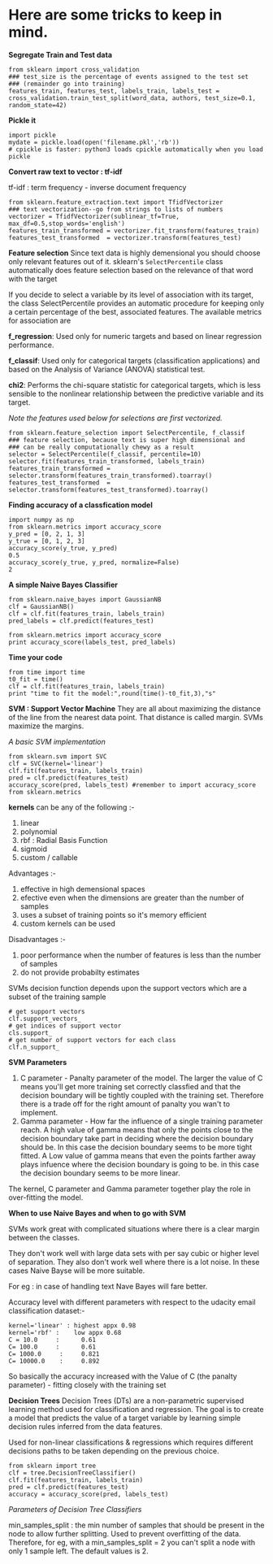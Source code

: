 # Here are some tricks to keep in mind.

**Segregate Train and Test data**
```
from sklearn import cross_validation
### test_size is the percentage of events assigned to the test set
### (remainder go into training)
features_train, features_test, labels_train, labels_test = cross_validation.train_test_split(word_data, authors, test_size=0.1, random_state=42)
```

**Pickle it**
```
import pickle
mydate = pickle.load(open('filename.pkl','rb'))
# cpickle is faster: python3 loads cpickle automatically when you load pickle
```

**Convert raw text to vector : tf-idf**

tf-idf : term frequency - inverse document frequency
```
from sklearn.feature_extraction.text import TfidfVectorizer
### text vectorization--go from strings to lists of numbers
vectorizer = TfidfVectorizer(sublinear_tf=True, max_df=0.5,stop_words='english')
features_train_transformed = vectorizer.fit_transform(features_train)
features_test_transformed  = vectorizer.transform(features_test)
```
**Feature selection**
Since text data is highly demensional you should choose only relevant features out of it.
sklearn's ```SelectPercentile``` class automatically does feature selection based on the relevance of
that word with the target

If you decide to select a variable by its level of association with its target, 
the class SelectPercentile provides an automatic procedure for keeping only a certain percentage of the best,
associated features. The available metrics for association are

**f_regression**: Used only for numeric targets and based on linear regression performance.

**f_classif**: Used only for categorical targets (classification applications) and based on the Analysis of Variance (ANOVA) statistical test.

**chi2**: Performs the chi-square statistic for categorical targets, which is less sensible to the nonlinear relationship between the predictive variable and its target.

*Note the features used below for selections are first vectorized.*
```
from sklearn.feature_selection import SelectPercentile, f_classif
### feature selection, because text is super high dimensional and 
### can be really computationally chewy as a result
selector = SelectPercentile(f_classif, percentile=10)
selector.fit(features_train_transformed, labels_train)
features_train_transformed = selector.transform(features_train_transformed).toarray()
features_test_transformed  = selector.transform(features_test_transformed).toarray()
```
**Finding accuracy of a classfication model**
```
import numpy as np
from sklearn.metrics import accuracy_score
y_pred = [0, 2, 1, 3]
y_true = [0, 1, 2, 3]
accuracy_score(y_true, y_pred)
0.5
accuracy_score(y_true, y_pred, normalize=False)
2
```
**A simple Naive Bayes Classifier**
```
from sklearn.naive_bayes import GaussianNB
clf = GaussianNB()
clf = clf.fit(features_train, labels_train)
pred_labels = clf.predict(features_test)

from sklearn.metrics import accuracy_score
print accuracy_score(labels_test, pred_labels)
```
**Time your code**
```
from time import time
t0_fit = time()
clf = clf.fit(features_train, labels_train)
print "time to fit the model:",round(time()-t0_fit,3),"s"
```

**SVM : Support Vector Machine**
They are all about maximizing the distance of the line from the nearest data point.
That distance is called margin. SVMs maximize the margins.

*A basic SVM implementation*
```
from sklearn.svm import SVC
clf = SVC(kernel='linear')
clf.fit(features_train, labels_train)
pred = clf.predict(features_test)
accuracy_score(pred, labels_test) #remember to import accuracy_score from sklearn.metrics
```
**kernels** can be any of the following :-
1. linear
2. polynomial
3. rbf : Radial Basis Function
4. sigmoid
5. custom / callable

Advantages :-
1. effective in high demensional spaces
2. efective even when the dimensions are greater than the number of samples
3. uses a subset of training points so it's memory efficient
4. custom kernels can be used

Disadvantages :-
1. poor performance when the number of features is less than the number of samples
2. do not provide probabilty estimates

SVMs decision function depends upon the support vectors which are a subset of the training sample
```
# get support vectors
clf.support_vectors_
# get indices of support vector
cls.support_
# get number of support vectors for each class
clf.n_support_
```
**SVM Parameters**
1. C parameter - Panalty parameter of the model. The larger the value of C means you'll get more training set correctly classfied and that the decision boundary will be tightly coupled with the training set. Therefore there is a trade off for the right amount of panalty you wan't to implement.
2. Gamma parameter - How far the influence of a single training parameter reach. 
A high value of gamma means that only the points close to the decision boundary take part in deciding where the decision boundary should be. In this case the decision boundary seems to be more tight fitted.
A Low value of gamma means that even the points farther away plays infuence where the decision boundary is going to be. in this case the decision boundary seems to be more linear.

The kernel, C parameter and Gamma parameter together play the role in over-fitting the model.

**When to use Naive Bayes and when to go with SVM**

SVMs work great with complicated situations where there is a clear margin between the classes.

They don't work well with large data sets with per say cubic or higher level of separation.
They also don't work well where there is a lot noise.
In these cases Naive Bayse will be more suitable.

For eg : in case of handling text Nave Bayes will fare better.

Accuracy level with different parameters with respect to the udacity email classification dataset:-
```
kernel='linear' : highest appx 0.98
kernel='rbf' :    low appx 0.68
C = 10.0     :      0.61
C= 100.0     :      0.61
C= 1000.0     :     0.821
C= 10000.0    :     0.892
```
So basically the accuracy increased with the Value of C (the panalty parameter) - fitting closely with the training set

**Decision Trees**
Decision Trees (DTs) are a non-parametric supervised learning method used for classification and regression. The goal is to create a model that predicts the value of a target variable by learning simple decision rules inferred from the data features.

Used for non-linear classifications & regressions which requires different decisions paths to be taken depending on the previous choice.
```
from sklearn import tree
clf = tree.DecisionTreeClassifier()
clf.fit(features_train, labels_train)
pred = clf.predict(features_test)
accuracy = accuracy_score(pred, labels_test)
```
*Parameters of Decision Tree Classifiers*

min_samples_split : the min number of samples that should be present in the node to allow further splitting. Used to prevent                     overfitting of the data.
                    Therefore, for eg, with a min_samples_split = 2 you can't split a node with only 1 sample left. The                         default values is 2.
